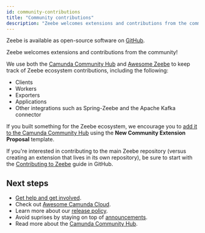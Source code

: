```yaml
---
id: community-contributions
title: "Community contributions"
description: "Zeebe welcomes extensions and contributions from the community!"
---
```


Zeebe is available as open-source software on [GitHub](https://github.com/camunda-cloud/zeebe).

Zeebe welcomes extensions and contributions from the community!

We use both the [Camunda Community Hub](https://github.com/Camunda-Community-Hub/community/) and [Awesome Zeebe](https://awesome.zeebe.io/) to keep track of Zeebe ecosystem contributions, including the following:

- Clients
- Workers
- Exporters
- Applications
- Other integrations such as Spring-Zeebe and the Apache Kafka connector

If you built something for the Zeebe ecosystem, we encourage you to [add it to the Camunda Community Hub](https://github.com/Camunda-Community-Hub/community/issues/new?assignees=&labels=&template=new-community-extension-proposal-template.md&title=) using the **New Community Extension Proposal** template.

If you're interested in contributing to the main Zeebe repository (versus creating an extension that lives in its own repository), be sure to start with the [Contributing to Zeebe](https://github.com/camunda-cloud/zeebe/blob/master/CONTRIBUTING.md) guide in GitHub.

## Next steps

- [Get help and get involved](get-help-get-involved.md).
- Check out [Awesome Camunda Cloud](https://github.com/camunda-community-hub/awesome-camunda-cloud).
- Learn more about our [release policy](reference/release-policy.md).
- Avoid suprises by staying on top of [announcements](reference/announcements.md).
- Read more about the [Camunda Community Hub](https://camunda.com/blog/2021/03/introducing-the-camunda-community-hub/).
